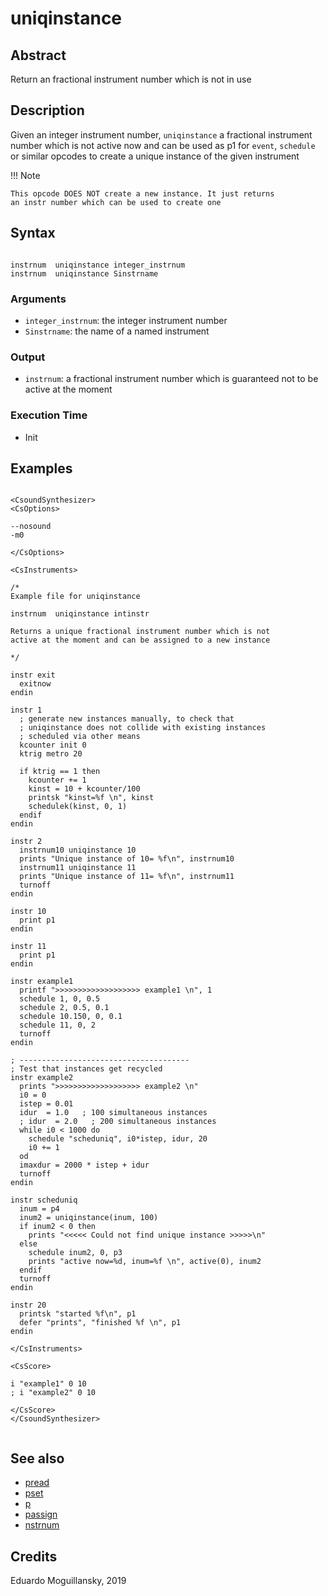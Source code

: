 # uniqinstance

## Abstract

Return an fractional instrument number which is not in use

## Description

Given an integer instrument number, `uniqinstance` a fractional 
instrument number which is not active now and can be used as p1
for `event`, `schedule` or similar opcodes to create a unique 
instance of the given instrument


!!! Note

    This opcode DOES NOT create a new instance. It just returns
    an instr number which can be used to create one
    

## Syntax

```csound

instrnum  uniqinstance integer_instrnum
instrnum  uniqinstance Sinstrname

```
    
### Arguments

* `integer_instrnum`: the integer instrument number
* `Sinstrname`: the name of a named instrument

### Output

* `instrnum`: a fractional instrument number which is guaranteed
  not to be active at the moment

### Execution Time

* Init 

## Examples


```csound 

<CsoundSynthesizer>
<CsOptions>

--nosound
-m0

</CsOptions>

<CsInstruments>

/*
Example file for uniqinstance

instrnum  uniqinstance intinstr

Returns a unique fractional instrument number which is not
active at the moment and can be assigned to a new instance

*/

instr exit
  exitnow
endin

instr 1
  ; generate new instances manually, to check that 
  ; uniqinstance does not collide with existing instances
  ; scheduled via other means
  kcounter init 0
  ktrig metro 20
  
  if ktrig == 1 then
    kcounter += 1
    kinst = 10 + kcounter/100
    printsk "kinst=%f \n", kinst
    schedulek(kinst, 0, 1)
  endif
endin

instr 2
  instrnum10 uniqinstance 10
  prints "Unique instance of 10= %f\n", instrnum10
  instrnum11 uniqinstance 11
  prints "Unique instance of 11= %f\n", instrnum11
  turnoff
endin

instr 10
  print p1
endin

instr 11
  print p1
endin

instr example1
  printf ">>>>>>>>>>>>>>>>>>> example1 \n", 1
  schedule 1, 0, 0.5
  schedule 2, 0.5, 0.1
  schedule 10.150, 0, 0.1
  schedule 11, 0, 2
  turnoff
endin

; --------------------------------------
; Test that instances get recycled
instr example2
  prints ">>>>>>>>>>>>>>>>>>> example2 \n"
  i0 = 0
  istep = 0.01
  idur  = 1.0   ; 100 simultaneous instances
  ; idur  = 2.0   ; 200 simultaneous instances
  while i0 < 1000 do
    schedule "scheduniq", i0*istep, idur, 20
    i0 += 1
  od
  imaxdur = 2000 * istep + idur
  turnoff
endin

instr scheduniq
  inum = p4
  inum2 = uniqinstance(inum, 100)
  if inum2 < 0 then
    prints "<<<<< Could not find unique instance >>>>>\n"
  else
    schedule inum2, 0, p3
    prints "active now=%d, inum=%f \n", active(0), inum2
  endif
  turnoff
endin

instr 20
  printsk "started %f\n", p1
  defer "prints", "finished %f \n", p1
endin

</CsInstruments>

<CsScore>

i "example1" 0 10 
; i "example2" 0 10

</CsScore>
</CsoundSynthesizer>


```


## See also

* [pread](pread.md)
* [pset](https://csound.com/docs/manual/pset.html)
* [p](https://csound.com/docs/manual/p.html)
* [passign](https://csound.com/docs/manual/passign.html)
* [nstrnum](https://csound.com/docs/manual/nstrnum.html)

## Credits

Eduardo Moguillansky, 2019
